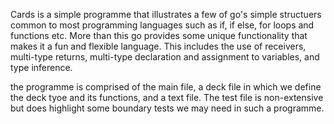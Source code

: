Cards is a simple programme that illustrates a few of go's simple structuers common to most programming languages such as if, if else, for loops and functions etc. More than this go provides some unique functionality that makes it a fun and flexible language. This includes the use of receivers, multi-type returns, multi-type declaration and assignment to variables, and type inference. 

the programme is comprised of the main file, a deck file in which we define the deck tyoe and its functions, and a text file. The test file is non-extensive but does highlight some boundary tests we may need in such a programme. 